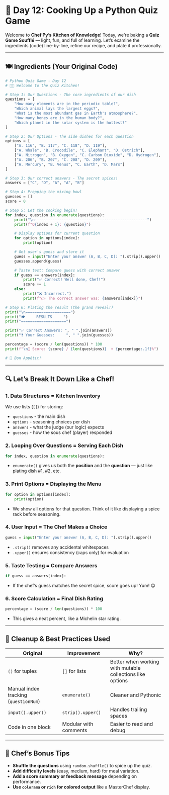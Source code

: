 # 🍳 **Day 12: Cooking Up a Python Quiz Game**

Welcome to **Chef Py’s Kitchen of Knowledge**! Today, we're baking a **Quiz Game Soufflé** — light, fun, and full of learning. Let’s examine the ingredients (code) line-by-line, refine our recipe, and plate it professionally.

---

## 🍽️ Ingredients (Your Original Code)


```python
# Python Quiz Game - Day 12
# 🧑‍🍳 Welcome to the Quiz Kitchen!

# Step 1: Our Questions - The core ingredients of our dish
questions = [
    "How many elements are in the periodic table?",
    "Which animal lays the largest eggs?",
    "What is the most abundant gas in Earth's atmosphere?",
    "How many bones are in the human body?",
    "Which planet in the solar system is the hottest?"
]

# Step 2: Our Options - The side dishes for each question
options = [
    ["A. 116", "B. 117", "C. 118", "D. 119"],
    ["A. Whale", "B. Crocodile", "C. Elephant", "D. Ostrich"],
    ["A. Nitrogen", "B. Oxygen", "C. Carbon Dioxide", "D. Hydrogen"],
    ["A. 206", "B. 207", "C. 208", "D. 209"],
    ["A. Mercury", "B. Venus", "C. Earth", "D. Mars"]
]

# Step 3: Our correct answers - The secret spices!
answers = ["C", "D", "A", "A", "B"]

# Step 4: Prepping the mixing bowl
guesses = []
score = 0

# Step 5: Let the cooking begin!
for index, question in enumerate(questions):
    print("\n--------------------------------------------------")
    print(f"Q{index + 1}: {question}")

    # Display options for current question
    for option in options[index]:
        print(option)

    # Get user's guess and store it
    guess = input("Enter your answer (A, B, C, D): ").strip().upper()
    guesses.append(guess)

    # Taste test: Compare guess with correct answer
    if guess == answers[index]:
        print("✅ Correct! Well done, Chef!")
        score += 1
    else:
        print("❌ Incorrect.")
        print(f"👉 The correct answer was: {answers[index]}")

# Step 6: Plating the result (the grand reveal!)
print("\n====================")
print("🍽️     RESULTS     ")
print("====================")

print("✅ Correct Answers: ", " ".join(answers))
print("❓ Your Guesses:     ", " ".join(guesses))

percentage = (score / len(questions)) * 100
print(f"\n🥇 Score: {score} / {len(questions)}  ➡️ {percentage:.1f}%")

# 🍴 Bon Appétit!
```

---

## 🔍 Let’s Break It Down Like a Chef!

### 1. **Data Structures = Kitchen Inventory**
We use lists (`[]`) for storing:
- `questions` - the main dish
- `options` - seasoning choices per dish
- `answers` - what the judge (our logic) expects
- `guesses` - how the sous chef (player) responded

### 2. **Looping Over Questions = Serving Each Dish**
```python
for index, question in enumerate(questions):
```
- `enumerate()` gives us both the **position** and the **question** — just like plating dish #1, #2, etc.

### 3. **Print Options = Displaying the Menu**
```python
for option in options[index]:
    print(option)
```
- We show all options for that question. Think of it like displaying a spice rack before seasoning.

### 4. **User Input = The Chef Makes a Choice**
```python
guess = input("Enter your answer (A, B, C, D): ").strip().upper()
```
- `.strip()` removes any accidental whitespaces
- `.upper()` ensures consistency (caps only) for evaluation

### 5. **Taste Testing = Compare Answers**
```python
if guess == answers[index]:
```
- If the chef’s guess matches the secret spice, score goes up! Yum! 😋

### 6. **Score Calculation = Final Dish Rating**
```python
percentage = (score / len(questions)) * 100
```
- This gives a neat percent, like a Michelin star rating.

---

## 🧼 Cleanup & Best Practices Used

| Original | Improvement | Why? |
|---------|-------------|------|
| `()` for tuples | `[]` for lists | Better when working with mutable collections like options |
| Manual index tracking (`questionNum`) | `enumerate()` | Cleaner and Pythonic |
| `input().upper()` | `strip().upper()` | Handles trailing spaces |
| Code in one block | Modular with comments | Easier to read and debug |

---

## 🍰 Chef’s Bonus Tips

- **Shuffle the questions** using `random.shuffle()` to spice up the quiz.
- **Add difficulty levels** (easy, medium, hard) for meal variation.
- **Add a score summary or feedback message** depending on performance.
- **Use `colorama` or `rich` for colored output** like a MasterChef display.